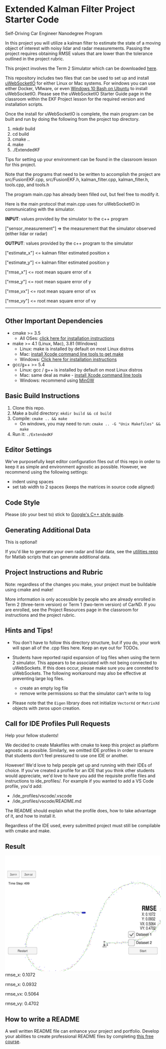 # Extended Kalman Filter Project Starter Code
Self-Driving Car Engineer Nanodegree Program

In this project you will utilize a kalman filter to estimate the state of a moving object of interest with noisy lidar and radar measurements. Passing the project requires obtaining RMSE values that are lower than the tolerance outlined in the project rubric. 

This project involves the Term 2 Simulator which can be downloaded [here](https://github.com/udacity/self-driving-car-sim/releases).

This repository includes two files that can be used to set up and install [uWebSocketIO](https://github.com/uWebSockets/uWebSockets) for either Linux or Mac systems. For windows you can use either Docker, VMware, or even [Windows 10 Bash on Ubuntu](https://www.howtogeek.com/249966/how-to-install-and-use-the-linux-bash-shell-on-windows-10/) to install uWebSocketIO. Please see the uWebSocketIO Starter Guide page in the classroom within the EKF Project lesson for the required version and installation scripts.

Once the install for uWebSocketIO is complete, the main program can be built and run by doing the following from the project top directory.

1. mkdir build
2. cd build
3. cmake ..
4. make
5. ./ExtendedKF

Tips for setting up your environment can be found in the classroom lesson for this project.

Note that the programs that need to be written to accomplish the project are src/FusionEKF.cpp, src/FusionEKF.h, kalman_filter.cpp, kalman_filter.h, tools.cpp, and tools.h

The program main.cpp has already been filled out, but feel free to modify it.

Here is the main protocol that main.cpp uses for uWebSocketIO in communicating with the simulator.


**INPUT**: values provided by the simulator to the c++ program

["sensor_measurement"] => the measurement that the simulator observed (either lidar or radar)


**OUTPUT**: values provided by the c++ program to the simulator

["estimate_x"] <= kalman filter estimated position x

["estimate_y"] <= kalman filter estimated position y

["rmse_x"] <= root mean square error of x

["rmse_y"] <= root mean square error of y

["rmse_vx"] <= root mean square error of vx

["rmse_vy"] <= root mean square error of vy

---

## Other Important Dependencies

* cmake >= 3.5
  * All OSes: [click here for installation instructions](https://cmake.org/install/)
* make >= 4.1 (Linux, Mac), 3.81 (Windows)
  * Linux: make is installed by default on most Linux distros
  * Mac: [install Xcode command line tools to get make](https://developer.apple.com/xcode/features/)
  * Windows: [Click here for installation instructions](http://gnuwin32.sourceforge.net/packages/make.htm)
* gcc/g++ >= 5.4
  * Linux: gcc / g++ is installed by default on most Linux distros
  * Mac: same deal as make - [install Xcode command line tools](https://developer.apple.com/xcode/features/)
  * Windows: recommend using [MinGW](http://www.mingw.org/)

## Basic Build Instructions

1. Clone this repo.
2. Make a build directory: `mkdir build && cd build`
3. Compile: `cmake .. && make` 
   * On windows, you may need to run: `cmake .. -G "Unix Makefiles" && make`
4. Run it: `./ExtendedKF `

## Editor Settings

We've purposefully kept editor configuration files out of this repo in order to
keep it as simple and environment agnostic as possible. However, we recommend
using the following settings:

* indent using spaces
* set tab width to 2 spaces (keeps the matrices in source code aligned)

## Code Style

Please (do your best to) stick to [Google's C++ style guide](https://google.github.io/styleguide/cppguide.html).

## Generating Additional Data

This is optional!

If you'd like to generate your own radar and lidar data, see the
[utilities repo](https://github.com/udacity/CarND-Mercedes-SF-Utilities) for
Matlab scripts that can generate additional data.

## Project Instructions and Rubric

Note: regardless of the changes you make, your project must be buildable using
cmake and make!

More information is only accessible by people who are already enrolled in Term 2 (three-term version) or Term 1 (two-term version)
of CarND. If you are enrolled, see the Project Resources page in the classroom
for instructions and the project rubric.

## Hints and Tips!

* You don't have to follow this directory structure, but if you do, your work
  will span all of the .cpp files here. Keep an eye out for TODOs.
* Students have reported rapid expansion of log files when using the term 2 simulator.  This appears to be associated with not being connected to uWebSockets.  If this does occur,  please make sure you are conneted to uWebSockets. The following workaround may also be effective at preventing large log files.

    + create an empty log file
    + remove write permissions so that the simulator can't write to log
 * Please note that the ```Eigen``` library does not initialize ```VectorXd``` or ```MatrixXd``` objects with zeros upon creation.

## Call for IDE Profiles Pull Requests

Help your fellow students!

We decided to create Makefiles with cmake to keep this project as platform
agnostic as possible. Similarly, we omitted IDE profiles in order to ensure
that students don't feel pressured to use one IDE or another.

However! We'd love to help people get up and running with their IDEs of choice.
If you've created a profile for an IDE that you think other students would
appreciate, we'd love to have you add the requisite profile files and
instructions to ide_profiles/. For example if you wanted to add a VS Code
profile, you'd add:

* /ide_profiles/vscode/.vscode
* /ide_profiles/vscode/README.md

The README should explain what the profile does, how to take advantage of it,
and how to install it.

Regardless of the IDE used, every submitted project must
still be compilable with cmake and make.

## Result
![image_1](./Tracking_Vehicle.PNG "Result Image" )
rmse_x: 0.1072

rmse_x: 0.0932

rmse_vx: 0.5064

rmse_vy: 0.4702

## How to write a README
A well written README file can enhance your project and portfolio.  Develop your abilities to create professional README files by completing [this free course](https://www.udacity.com/course/writing-readmes--ud777).

